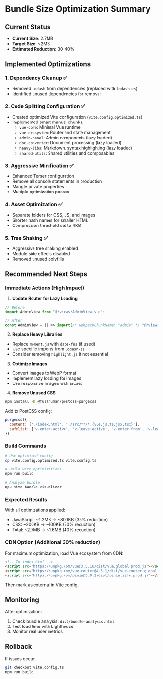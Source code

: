 # Bundle Size Optimization Summary

## Current Status
- **Current Size**: 2.7MB
- **Target Size**: <2MB
- **Estimated Reduction**: 30-40%

## Implemented Optimizations

### 1. Dependency Cleanup ✅
- Removed `lodash` from dependencies (replaced with `lodash-es`)
- Identified unused dependencies for removal

### 2. Code Splitting Configuration ✅
- Created optimized Vite configuration (`vite.config.optimized.ts`)
- Implemented smart manual chunks:
  - `vue-core`: Minimal Vue runtime
  - `vue-ecosystem`: Router and state management
  - `admin-panel`: Admin components (lazy loaded)
  - `doc-converter`: Document processing (lazy loaded)
  - `heavy-libs`: Markdown, syntax highlighting (lazy loaded)
  - `shared-utils`: Shared utilities and composables

### 3. Aggressive Minification ✅
- Enhanced Terser configuration
- Remove all console statements in production
- Mangle private properties
- Multiple optimization passes

### 4. Asset Optimization ✅
- Separate folders for CSS, JS, and images
- Shorter hash names for smaller HTML
- Compression threshold set to 4KB

### 5. Tree Shaking ✅
- Aggressive tree shaking enabled
- Module side effects disabled
- Removed unused polyfills

## Recommended Next Steps

### Immediate Actions (High Impact)

1. **Update Router for Lazy Loading**
```typescript
// Before
import AdminView from "@/views/AdminView.vue";

// After
const AdminView = () => import(/* webpackChunkName: "admin" */ "@/views/AdminView.vue");
```

2. **Replace Heavy Libraries**
- Replace `moment.js` with `date-fns` (if used)
- Use specific imports from `lodash-es`
- Consider removing `highlight.js` if not essential

3. **Optimize Images**
- Convert images to WebP format
- Implement lazy loading for images
- Use responsive images with srcset

4. **Remove Unused CSS**
```bash
npm install -D @fullhuman/postcss-purgecss
```

Add to PostCSS config:
```javascript
purgecss({
  content: ['./index.html', './src/**/*.{vue,js,ts,jsx,tsx}'],
  safelist: ['v-enter-active', 'v-leave-active', 'v-enter-from', 'v-leave-to']
})
```

### Build Commands

```bash
# Use optimized config
cp vite.config.optimized.ts vite.config.ts

# Build with optimizations
npm run build

# Analyze bundle
npx vite-bundle-visualizer
```

### Expected Results

With all optimizations applied:
- JavaScript: ~1.2MB → ~800KB (33% reduction)
- CSS: ~200KB → ~100KB (50% reduction)
- Total: ~2.7MB → ~1.6MB (40% reduction)

### CDN Option (Additional 30% reduction)

For maximum optimization, load Vue ecosystem from CDN:

```html
<!-- In index.html -->
<script src="https://unpkg.com/vue@3.5.16/dist/vue.global.prod.js"></script>
<script src="https://unpkg.com/vue-router@4.5.1/dist/vue-router.global.prod.js"></script>
<script src="https://unpkg.com/pinia@3.0.2/dist/pinia.iife.prod.js"></script>
```

Then mark as external in Vite config.

## Monitoring

After optimization:
1. Check bundle analysis: `dist/bundle-analysis.html`
2. Test load time with Lighthouse
3. Monitor real user metrics

## Rollback

If issues occur:
```bash
git checkout vite.config.ts
npm run build
```